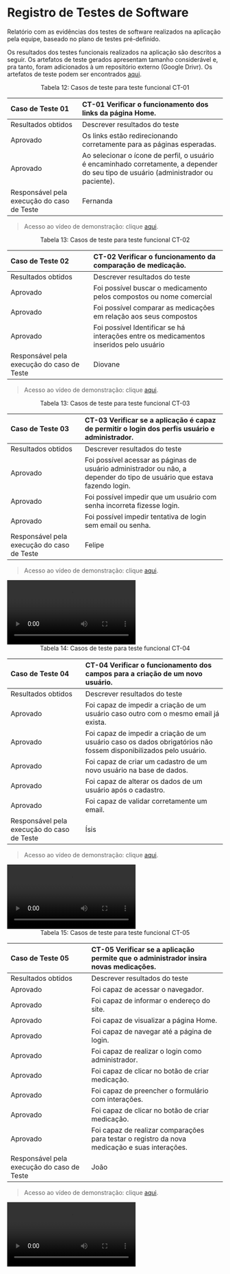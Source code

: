 # Registro de Testes de Software

Relatório com as evidências dos testes de software realizados na aplicação pela equipe, baseado no plano de testes pré-definido.

Os resultados dos testes funcionais realizados na aplicação são descritos a seguir. Os artefatos de teste gerados apresentam tamanho considerável e, pra tanto, foram adicionados à um repositório externo (Google Drivr). Os artefatos de teste podem ser encontrados [aqui](https://drive.google.com/drive/folders/1DTlfck0h3ELYGybB7KGLmUR6aPni3F4R).

<div align="center">
Tabela 12: Casos de teste para teste funcional CT-01
</div>

|Caso de Teste    01 | CT-01 Verificar o funcionamento dos links da página Home.|
|:---|:---|
| Resultados obtidos | Descrever resultados do teste  |
| Aprovado | Os links estão redirecionando corretamente para as páginas esperadas.|
| Aprovado | Ao selecionar o ícone de perfil, o usuário é encaminhado corretamente, a depender do seu tipo de usuário (administrador ou paciente).|
| Responsável pela execução do caso de Teste |Fernanda |

> Acesso ao vídeo de demonstração: clique [aqui](https://drive.google.com/file/d/1dS6w8dQzkpMwZ83_mrz1bizYB1n-zJav/view?usp=drive_link).

<div align="center">
Tabela 13: Casos de teste para teste funcional CT-02
</div>

|Caso de Teste    02 | CT-02 Verificar o funcionamento da comparação de medicação.|
|:---|:---|
| Resultados obtidos | Descrever resultados do teste  |
| Aprovado | Foi possível buscar o medicamento pelos compostos ou nome comercial |
| Aprovado | Foi possível comparar as medicações em relação aos seus compostos |
| Aprovado | Foi possível Identificar se há interações entre os medicamentos inseridos pelo usuário |
| Responsável pela execução do caso de Teste |Diovane |

> Acesso ao vídeo de demonstração: clique [aqui]().

<div align="center">
Tabela 13: Casos de teste para teste funcional CT-03
</div>

|Caso de Teste    03 | CT-03 Verificar se a aplicação é capaz de permitir o login dos perfis usuário e administrador.|
|:---|:---|
| Resultados obtidos | Descrever resultados do teste  |
| Aprovado | Foi possível acessar as páginas de usuário administrador ou não, a depender do tipo de usuário que estava fazendo login.|
| Aprovado | Foi possível impedir que um usuário com senha incorreta fizesse login.|
| Aprovado | Foi possível impedir tentativa de login sem email ou senha.|
| Responsável pela execução do caso de Teste |Felipe |

> Acesso ao vídeo de demonstração: clique [aqui](https://drive.google.com/file/d/1dnfQ4SfuDVABCeUm2tCO3HbPUxxECI0g/view?usp=drive_link).

<video controls>
<source src="https://github.com/ICEI-PUC-Minas-PMV-ADS/pmv-ads-2024-2-e1-proj-web-t1-pmv-ads-2024-2-e1-whichmedicine/blob/main/documentos/img/CT-03.webm" type='video/mp4'>
</video>

<div align="center">
Tabela 14: Casos de teste para teste funcional CT-04
</div>

|Caso de Teste    04 | CT-04 Verificar o funcionamento dos campos para a criação de um novo usuário.|
|:---|:---|
| Resultados obtidos | Descrever resultados do teste  |
| Aprovado | Foi capaz de impedir a criação de um usuário caso outro com o mesmo email já exista.|
| Aprovado | Foi capaz de impedir a criação de um usuário caso os dados obrigatórios não fossem disponibilizados pelo usuário.|
| Aprovado | Foi capaz de criar um cadastro de um novo usuário na base de dados.|
| Aprovado | Foi capaz de alterar os dados de um usuário após o cadastro.|
| Aprovado | Foi capaz de validar corretamente um email.|
| Responsável pela execução do caso de Teste |Ísis |

> Acesso ao vídeo de demonstração: clique [aqui](https://drive.google.com/file/d/1dim6MFRtAV1yHOkP1xWm0u8h6gpSd93X/view?usp=drive_link).

<video>
<source src="https://github.com/ICEI-PUC-Minas-PMV-ADS/pmv-ads-2024-2-e1-proj-web-t1-pmv-ads-2024-2-e1-whichmedicine/blob/main/documentos/img/CT-04.mp4" type='video/mp4'>
</video>

<div align="center">
Tabela 15: Casos de teste para teste funcional CT-05
</div>

|Caso de Teste    05 | CT-05 Verificar se a aplicação permite que o administrador insira novas medicações.|
|:---|:---|
| Resultados obtidos | Descrever resultados do teste  |
| Aprovado | Foi capaz de acessar o navegador.|
| Aprovado | Foi capaz de informar o endereço do site.|
| Aprovado | Foi capaz de visualizar a página Home.|
| Aprovado | Foi capaz de navegar até a página de login.|
| Aprovado | Foi capaz de realizar o login como administrador.|
| Aprovado | Foi capaz de clicar no botão de criar medicação.|
| Aprovado | Foi capaz de preencher o formulário com interações.|
| Aprovado | Foi capaz de clicar no botão de criar medicação.|
| Aprovado | Foi capaz de realizar comparações para testar o registro da nova medicação e suas interações.|
| Responsável pela execução do caso de Teste |João |

> Acesso ao vídeo de demonstração: clique [aqui](https://drive.google.com/file/d/1vmUyu68yhlRD6XuXbz7RR3-RBYEHaPu9/view?usp=drive_link).

<video>
<source src="img/CT-05.mp4" type='video/mp4'>
</video>


